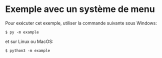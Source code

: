 # Exemple avec un système de menu

Pour exécuter cet exemple, utiliser la commande suivante sous Windows:
```
$ py -m example
```
et sur Linux ou MacOS:
```
$ python3 -m example
```
